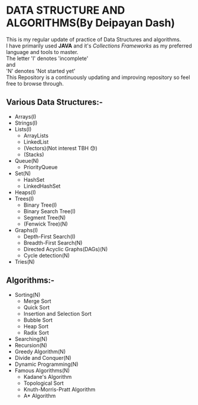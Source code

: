 # DATA STRUCTURE AND ALGORITHMS(By Deipayan Dash)

This is my regular update of practice of Data Structures and algorithms.<br/>I have primarily used **JAVA** and it's _Collections Frameworks_ as my preferred language and tools to master.<br/>
The letter 'I' denotes 'incomplete' <br/>
and <br/>
'N' denotes 'Not started yet'<br/>
This Repository is a continuously updating and improving repository so feel free to browse through.

## Various Data Structures:-

- Arrays(I)
- Strings(I)
- Lists(I)
  - ArrayLists
  - LinkedList
  - (Vectors)(Not interest TBH 😓)
  - (Stacks)
- Queue(N)
  - PriorityQueue
- Set(N)
  - HashSet
  - LinkedHashSet
- Heaps(I)
- Trees(I)
  - Binary Tree(I)
  - Binary Search Tree(I)
  - Segment Tree(N)
  - (Fenwick Tree)(N)
- Graphs(I)
  - Depth-First Search(I)
  - Breadth-First Search(N)
  - Directed Acyclic Graphs(DAGs)(N)
  - Cycle detection(N)
- Tries(N)

## Algorithms:-

- Sorting(N)
  - Merge Sort
  - Quick Sort
  - Insertion and Selection Sort
  - Bubble Sort
  - Heap Sort
  - Radix Sort
- Searching(N)
- Recursion(N)
- Greedy Algorithm(N)
- Divide and Conquer(N)
- Dynamic Programming(N)
- Famous Algorithms(N)
  - Kadane's Algorithm
  - Topological Sort
  - Knuth-Morris-Pratt Algorithm
  - A\* Algorithm
